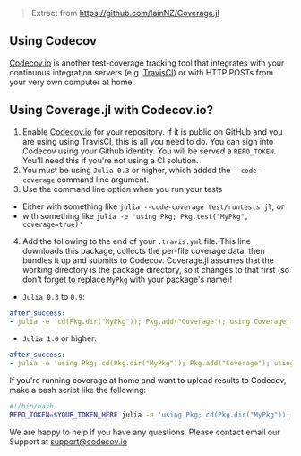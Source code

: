 > Extract from https://github.com/IainNZ/Coverage.jl

## Using Codecov

[Codecov.io](https://codecov.io) is another test-coverage tracking tool that integrates with your continuous integration servers (e.g. [TravisCI](https://travis-ci.org/)) or with HTTP POSTs from your very own computer at home.

## Using Coverage.jl with Codecov.io?

1. Enable [Codecov.io](https://codecov.io) for your repository. If it is public on GitHub and you are using using TravisCI, this is all you need to do. You can sign into Codecov using your Github identity. You will be served a `REPO_TOKEN`. You'll need this if you're not using a CI solution.
2. You must be using `Julia 0.3` or higher, which added the `--code-coverage` command line argument.
3. Use the command line option when you run your tests
  * Either with something like `julia --code-coverage test/runtests.jl`, or
  * with something like  `julia -e 'using Pkg; Pkg.test("MyPkg", coverage=true)'`
4. Add the following to the end of your `.travis.yml` file. This line downloads this package, collects the per-file coverage data, then bundles it up and submits to Codecov. Coverage.jl assumes that the working directory is the package directory, so it changes to that first (so don't forget to replace `MyPkg` with your package's name)!
  * `Julia 0.3` to `0.9`:
```yml
after_success:
- julia -e 'cd(Pkg.dir("MyPkg")); Pkg.add("Coverage"); using Coverage; Codecov.submit(Codecov.process_folder())'
```
  * `Julia 1.0` or higher:
 ```yml
after_success:
- julia -e 'using Pkg; cd(Pkg.dir("MyPkg")); Pkg.add("Coverage"); using Coverage; Codecov.submit(Codecov.process_folder())'
```

If you're running coverage at home and want to upload results to Codecov, make a bash script like the following:
```bash
#!/bin/bash
REPO_TOKEN=$YOUR_TOKEN_HERE julia -e 'using Pkg; cd(Pkg.dir("MyPkg")); using Coverage;  Codecov.submit_token(Codecov.process_folder())'
```

We are happy to help if you have any questions. Please contact email our Support at [support@codecov.io](mailto:support@codecov.io)
